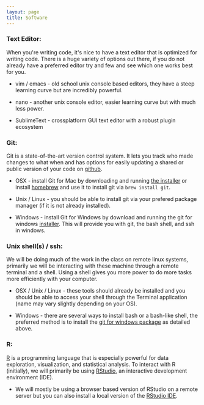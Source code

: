 ```yaml
---
layout: page
title: Software
---
```


### Text Editor:

When you're writing code, it's nice to have a text editor that is optimized for writing code. There is a huge variety of options out there, if you do not already have a preferred editor try and few and see which one works best for you. 

* vim / emacs - old school unix console based editors, they have a steep learning curve but are incredibly powerful.

* nano - another unix console editor, easier learning curve but with much less power.

* SublimeText - crossplatform GUI text editor with a robust plugin ecosystem


### Git:

Git is a state-of-the-art version control system. It lets you track who made changes to what when and has options for easily updating a shared or public version of your code on [github](https://github.com/).

* OSX - install Git for Mac by downloading and running [the installer](http://git-scm.com/downloads) or install [homebrew](http://brew.sh/) and use it to install git via `brew install git`. 

* Unix / Linux - you should be able to install git via your prefered package manager (if it is not already installed).

* Windows - install Git for Windows by download and running the git for windows [installer](http://msysgit.github.io/). This will provide you with git, the bash shell, and ssh in windows.



### Unix shell(s) / ssh:

We will be doing much of the work in the class on remote linux systems, primarily we will be interacting with these machine through a remote terminal and a shell. Using a shell gives you more power to do more tasks more efficiently with your computer.

* OSX / Unix / Linux - these tools should already be installed and you should be able to access your shell through the Terminal application (name may vary slightly depending on your OS).

* Windows - there are several ways to install bash or a bash-like shell, the preferred method is to install the [git for windows package](http://msysgit.github.io/) as detailed above. 


### R:

[R](http://www.r-project.org) is a programming language that is especially powerful for data exploration, visualization, and statistical analysis. To interact with R (initially), we will primarily be using [RStudio](http://www.rstudio.com/), an interactive development environment (IDE).

* We will mostly be using a browser based version of RStudio on a remote server but you can also install a local version of the [RStudio IDE](http://www.rstudio.com/ide/download/desktop).

